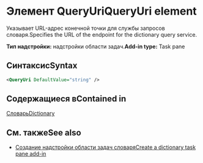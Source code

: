 # <a name="queryuri-element"></a><span data-ttu-id="8af00-101">Элемент QueryUri</span><span class="sxs-lookup"><span data-stu-id="8af00-101">QueryUri element</span></span>

<span data-ttu-id="8af00-102">Указывает URL-адрес конечной точки для службы запросов словаря.</span><span class="sxs-lookup"><span data-stu-id="8af00-102">Specifies the URL of the endpoint for the dictionary query service.</span></span>

<span data-ttu-id="8af00-103">**Тип надстройки:** надстройки области задач.</span><span class="sxs-lookup"><span data-stu-id="8af00-103">**Add-in type:** Task pane</span></span>

## <a name="syntax"></a><span data-ttu-id="8af00-104">Синтаксис</span><span class="sxs-lookup"><span data-stu-id="8af00-104">Syntax</span></span>

```XML
<QueryUri DefaultValue="string" />
```

## <a name="contained-in"></a><span data-ttu-id="8af00-105">Содержащиеся в</span><span class="sxs-lookup"><span data-stu-id="8af00-105">Contained in</span></span>

[<span data-ttu-id="8af00-106">Словарь</span><span class="sxs-lookup"><span data-stu-id="8af00-106">Dictionary</span></span>](dictionary.md)

## <a name="see-also"></a><span data-ttu-id="8af00-107">См. также</span><span class="sxs-lookup"><span data-stu-id="8af00-107">See also</span></span>

- [<span data-ttu-id="8af00-108">Создание надстройки области задач словаря</span><span class="sxs-lookup"><span data-stu-id="8af00-108">Create a dictionary task pane add-in</span></span>](https://docs.microsoft.com/office/dev/add-ins/word/dictionary-task-pane-add-ins)
    
